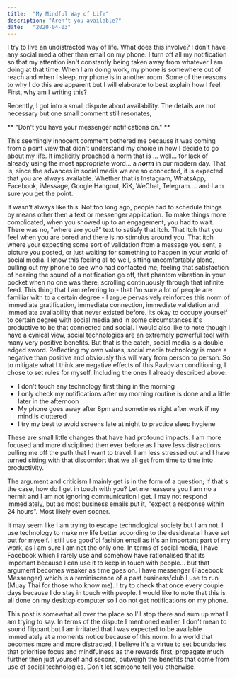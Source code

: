 ```yaml
---
title:  "My Mindful Way of Life"
description: "Aren't you available?"
date:   "2020-04-03"
---
```


I try to live an undistracted way of life.  What does this involve? I don't have any social media other than email on my phone. I turn off all my notification so that my attention isn't constantly being taken away from whatever I am doing at that time.  When I am doing work, my phone is somewhere out of reach and when I sleep, my phone is in another room.  Some of the reasons to why I do this are apparent but I will elaborate to best explain how I feel.  First, why am I writing this?

Recently, I got into a small dispute about availability.   The details are not necessary but one small comment still resonates,

** "Don't you have your messenger notifications on." **  

This seemingly innocent comment bothered me because it was coming from a point view that didn't understand my choice in how I decide to go about my life.  It implicitly preached a norm that is ... well... for lack of already using the most appropriate word... a **_norm_** in our modern day.  That is,  since the advances in social media we are so connected, it is expected that you are always available.  Whether that is Instagram, WhatsApp, Facebook, iMessage, Google Hangout, KiK, WeChat, Telegram.... and I am sure you get the point.

It wasn't always like this.  Not too long ago, people had to schedule things by means other then a text or messenger application.  To make things more complicated, when you showed up to an engagement, you had to wait.  There was no, "where are you?" text to satisfy that itch.  That itch that you feel when you are bored and there is no stimulus around you.   That itch where your expecting some sort of validation from a message you sent, a picture you posted, or just waiting for something to happen in your world of social media.  I know this feeling all to well, sitting uncomfortably alone, pulling out my phone to see who had contacted me, feeling that satisfaction of hearing the sound of a notification go off, that phantom vibration in your pocket when no one was there, scrolling continuously through that infinite feed.  This thing that I am referring to - that I'm sure a lot of people are familiar with to a certain degree - I argue pervasively reinforces this norm of immediate gratification, immediate connection, immediate validation and immediate availability that never existed before.  Its okay to occupy yourself to certain degree with social media and in some circumstances it's productive to be that connected and social.  I would also like to note though I have a cynical view, social technologies are an extremely powerful tool with many very positive benefits. But that is the catch, social media is a double edged sword. Reflecting my own values, social media technology is more a negative than positive and obviously this will vary from person to person.  So to mitigate what I think are negative effects of this Pavlovian conditioning, I chose to set rules for myself.  Including the ones I already described above:

- I don't touch any technology first thing in the morning
- I only check my notifications after my morning routine is done and a little later in the afternoon
- My phone goes away after 8pm and sometimes right after work if my mind is cluttered
- I try my best to avoid screens late at night to practice sleep hygiene

These are small little changes that have had profound impacts.  I am more focused and more disciplined then ever before as I have less distractions pulling me off the path that I want to travel.  I am less stressed out and I have turned sitting with that discomfort that we all get from time to time into productivity.   

The argument and criticism I mainly get is in the form of a question; If that's the case, how do I get in touch with you?  Let me reassure you I am no a hermit and I am not ignoring communication I get.  I may not respond immediately, but as most business emails put it, "expect a response within 24 hours".  Most likely even sooner.  

It may seem like I am trying to escape technological society but I am not.  I use technology to make my life better according to the desiderata I have set out for myself.  I still use good'ol fashion email as it's an important part of my work, as I am sure I am not the only one.  In terms of social media, I have Facebook which I rarely use and somehow have rationalised that its important because I can use it to keep in touch with people... but that argument becomes weaker as time goes on.  I have messenger (Facebook Messenger)  which is a reminiscence of a past business/club I use to run (Muay Thai for those who know me).  I try to check that once every couple days because I do stay in touch with people.  I would like to note that this is all done on my desktop computer so I do not get notifications on my phone.

This post is somewhat all over the place so I'll stop there and sum up what I am trying to say.   In terms of the dispute I mentioned earlier, I don't mean to sound flippant but I am irritated that I was expected to be available immediately at a moments notice because of this norm.  In a world that becomes more and more distracted, I believe it's a virtue to set boundaries that prioritise focus and mindfulness as the rewards first, propagate much further then just yourself and second, outweigh the benefits that come from use of social technologies.  Don't let someone tell you otherwise.
